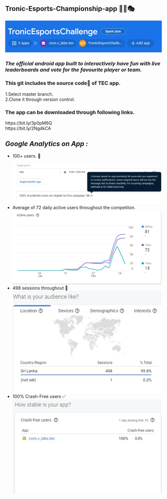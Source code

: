 ## Tronic-Esports-Championship-app 🎲🔫🎭


<code><img  src="https://github.com/ViduraErandika/Tronic-Esports-Championship-app/blob/main/Images/tr.jpg"></code>
### *The official android app built to interactively have fun with live leaderboards and vote for the favourite player or team.*

<h3>This git includes the source code📜 of TEC app. </h3>
<p>
1.Select master branch. <br>
2.Clone it through version control.
</p>

<h3>The app can be downloaded through following links. </h3>
<p>
https://bit.ly/3p0pM6Q
<br>
https://bit.ly/2NgdkCA
  </p>

## *Google Analytics on App :*

<ul>
  <li>100+ users. 👥</li> <br>
  <code><img  src="https://github.com/ViduraErandika/Tronic-Esports-Championship-app/blob/main/Images/user.jpg"></code>
  <li>Average of 72 daily active users throughout the competiton.</li>
  <code><img  src="https://github.com/ViduraErandika/Tronic-Esports-Championship-app/blob/main/Images/active.jpg"></code>
  <li>498 sessions throughout 🎉</li>
  <code><img  src="https://github.com/ViduraErandika/Tronic-Esports-Championship-app/blob/main/Images/sessions.jpg"></code>
  <li>100% Crash-Free users ✅</li>
  <code><img  src="https://github.com/ViduraErandika/Tronic-Esports-Championship-app/blob/main/Images/crash.jpg"></code>
</ul>

